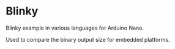 # Blinky

Blinky example in various languages for Arduino Nano.

Used to compare the binary output size for embedded platforms.

